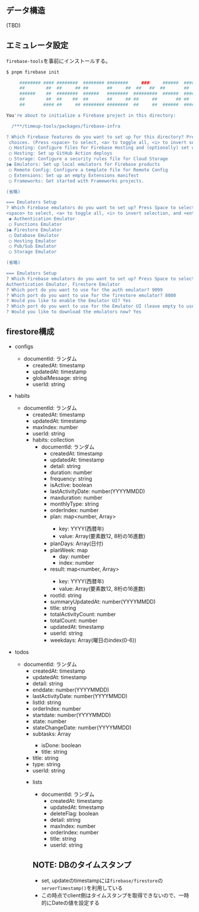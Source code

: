 ## データ構造
(TBD)

## エミュレータ設定

`firebase-tools`を事前にインストールする。

```bash
$ pnpm firebase init

     ######## #### ########  ######## ########     ###     ######  ########
     ##        ##  ##     ## ##       ##     ##  ##   ##  ##       ##
     ######    ##  ########  ######   ########  #########  ######  ######
     ##        ##  ##    ##  ##       ##     ## ##     ##       ## ##
     ##       #### ##     ## ######## ########  ##     ##  ######  ########

You're about to initialize a Firebase project in this directory:

  /***/timeup-tools/packages/firebase-infra

? Which Firebase features do you want to set up for this directory? Press Space to select features, then Enter to confirm your
 choices. (Press <space> to select, <a> to toggle all, <i> to invert selection, and <enter> to proceed)
 ◯ Hosting: Configure files for Firebase Hosting and (optionally) set up GitHub Action deploys
 ◯ Hosting: Set up GitHub Action deploys
 ◯ Storage: Configure a security rules file for Cloud Storage
❯◉ Emulators: Set up local emulators for Firebase products
 ◯ Remote Config: Configure a template file for Remote Config
 ◯ Extensions: Set up an empty Extensions manifest
 ◯ Frameworks: Get started with Frameworks projects.

(省略)

=== Emulators Setup
? Which Firebase emulators do you want to set up? Press Space to select emulators, then Enter to confirm your choices. (Press
<space> to select, <a> to toggle all, <i> to invert selection, and <enter> to proceed)
 ◉ Authentication Emulator
 ◯ Functions Emulator
❯◉ Firestore Emulator
 ◯ Database Emulator
 ◯ Hosting Emulator
 ◯ Pub/Sub Emulator
 ◯ Storage Emulator

(省略)

=== Emulators Setup
? Which Firebase emulators do you want to set up? Press Space to select emulators, then Enter to confirm your choices.
Authentication Emulator, Firestore Emulator
? Which port do you want to use for the auth emulator? 9099
? Which port do you want to use for the firestore emulator? 8080
? Would you like to enable the Emulator UI? Yes
? Which port do you want to use for the Emulator UI (leave empty to use any available port)? 8081
? Would you like to download the emulators now? Yes
```

## firestore構成

* configs
  * documentId: ランダム
    * createdAt: timestamp
    * updatedAt: timestamp
    * globalMessage: string
    * userId: string

* habits
  * documentId: ランダム
    * createdAt: timestamp
    * updatedAt: timestamp
    * maxIndex: number
    * userId: string
    * habits: collection
      * documentId: ランダム
        * createdAt: timestamp
        * updatedAt: timestamp
        * detail: string
        * duration: number
        * frequency: string
        * isActive: boolean
        * lastActivityDate: number(YYYYMMDD)
        * maxduration: number
        * monthlyType: string
        * orderIndex: number
        * plan: map<number, Array<string>>
          * key: YYYY(西暦年)
          * value: Array<string>(要素数12, 8桁の16進数)
        * planDays: Array<number>(日付)
        * planWeek: map
          * day: number
          * index: number
        * result: map<number, Array<string>>
          * key: YYYY(西暦年)
          * value: Array<string>(要素数12, 8桁の16進数)
        * rootId: string
        * summaryUpdatedAt: number(YYYYMMDD)
        * title: string
        * totalActivityCount: number
        * totalCount: number
        * updatedAt: timestamp
        * userId: string
        * weekdays: Array<string>(曜日のindex(0-6))

* todos
  * documentId: ランダム
    * createdAt: timestamp
    * updatedAt: timestamp
    * detail: string
    * enddate: number(YYYYMMDD)
    * lastActivityDate: number(YYYYMMDD)
    * listId: string
    * orderIndex: number
    * startdate: number(YYYYMMDD)
    * state: number
    * stateChangeDate: number(YYYYMMDD)
    * subtasks: Array<Object>
      * isDone: boolean
      * title: string
    * title: string
    * type: string
    * userId: string

* lists
  * documentId: ランダム
    * createdAt: timestamp
    * updatedAt: timestamp
    * deleteFlag: boolean
    * detail: string
    * maxIndex: number
    * orderIndex: number
    * title: string
    * userId: string

## NOTE: DBのタイムスタンプ
* set, updateのtimestampには`firebase/firestore`の`serverTimestamp()`を利用している
* この時点でclient側はタイムスタンプを取得できないので、一時的にDateの値を設定する